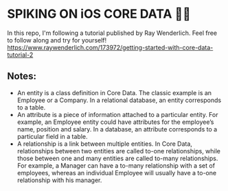 # SPIKING ON iOS CORE DATA 📱🤓

In this repo, I'm following a tutorial published by Ray Wenderlich. Feel free to follow along and try for yourself!
https://www.raywenderlich.com/173972/getting-started-with-core-data-tutorial-2

## Notes:
* An entity is a class definition in Core Data. The classic example is an Employee or a Company. In a relational database, an entity corresponds to a table.
* An attribute is a piece of information attached to a particular entity. For example, an Employee entity could have attributes for the employee’s name, position and salary. In a database, an attribute corresponds to a particular field in a table.
* A relationship is a link between multiple entities. In Core Data, relationships between two entities are called to-one relationships, while those between one and many entities are called to-many relationships. For example, a Manager can have a to-many relationship with a set of employees, whereas an individual Employee will usually have a to-one relationship with his manager.
